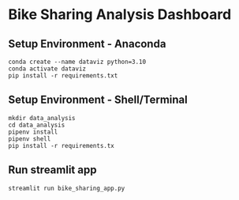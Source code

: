 # Bike Sharing Analysis Dashboard

## Setup Environment - Anaconda
```
conda create --name dataviz python=3.10
conda activate dataviz
pip install -r requirements.txt
```

## Setup Environment - Shell/Terminal
```
mkdir data_analysis
cd data_analysis
pipenv install
pipenv shell
pip install -r requirements.tx
```
## Run streamlit app
```
streamlit run bike_sharing_app.py
```